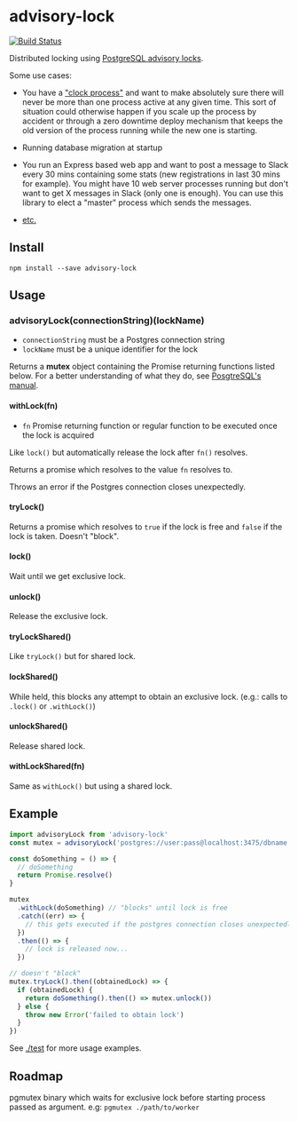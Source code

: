 # advisory-lock

[![Build Status](https://travis-ci.org/blockai/advisory-lock.svg?branch=master)](https://travis-ci.org/blockai/advisory-lock)

Distributed locking using [PostgreSQL advisory locks](http://www.postgresql.org/docs/current/static/explicit-locking.html#ADVISORY-LOCKS).

Some use cases:

- You have a ["clock process"](https://devcenter.heroku.com/articles/scheduled-jobs-custom-clock-processes)
  and want to make absolutely sure there will never be more than one
  process active at any given time. This sort of situation could
  otherwise happen if you scale up the process by accident or through a
  zero downtime deploy mechanism that keeps the old version of the
  process running while the new one is starting.

- Running database migration at startup

- You run an Express based web app and want to post a message to Slack
  every 30 mins containing some stats (new registrations in last 30 mins
  for example). You might have 10 web server processes running but don't
  want to get X messages in Slack (only one is enough). You can use this
  library to elect a "master" process which sends the messages.

- [etc.](http://lmgtfy.com/?q=distributed%20lock)

## Install

```
npm install --save advisory-lock
```

## Usage

### advisoryLock(connectionString)(lockName)

- `connectionString` must be a Postgres connection string
- `lockName` must be a unique identifier for the lock

Returns a **mutex** object containing the Promise returning
functions listed below. For a better understanding of what they do,
see [PosgtreSQL's manual](http://www.postgresql.org/docs/current/static/functions-admin.html#FUNCTIONS-ADVISORY-LOCKS).

#### withLock(fn)

- `fn` Promise returning function or regular function to be executed once the lock is acquired

Like `lock()` but automatically release the lock after `fn()` resolves.

Returns a promise which resolves to the value `fn` resolves to.

Throws an error if the Postgres connection closes unexpectedly.

#### tryLock()

Returns a promise which resolves to `true` if the lock is free and
`false` if the lock is taken. Doesn't "block".

#### lock()

Wait until we get exclusive lock.

#### unlock()

Release the exclusive lock.

#### tryLockShared()

Like `tryLock()` but for shared lock.

#### lockShared()

While held, this blocks any attempt to obtain an exclusive lock. (e.g.: calls to `.lock()` or `.withLock()`)

#### unlockShared()

Release shared lock.

#### withLockShared(fn)

Same as `withLock()` but using a shared lock.

## Example

```javascript
import advisoryLock from 'advisory-lock'
const mutex = advisoryLock('postgres://user:pass@localhost:3475/dbname')('some-lock-name')

const doSomething = () => {
  // doSomething
  return Promise.resolve()
}

mutex
  .withLock(doSomething) // "blocks" until lock is free
  .catch((err) => {
    // this gets executed if the postgres connection closes unexpectedly, etc.
  })
  .then(() => {
    // lock is released now...
  })

// doesn't "block"
mutex.tryLock().then((obtainedLock) => {
  if (obtainedLock) {
    return doSomething().then(() => mutex.unlock())
  } else {
    throw new Error('failed to obtain lock')
  }
})

```

See [./test](./test) for more usage examples.

## Roadmap

pgmutex binary which waits for exclusive lock before starting process
passed as argument. e.g: `pgmutex ./path/to/worker`

